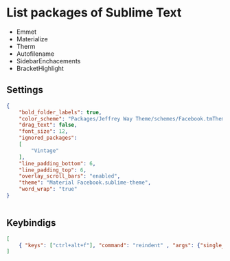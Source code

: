 # List packages of Sublime Text

* Emmet
* Materialize
* Therm
* Autofilename
* SidebarEnchacements
* BracketHighlight  

## Settings 
```json
{
	"bold_folder_labels": true,
	"color_scheme": "Packages/Jeffrey Way Theme/schemes/Facebook.tmTheme",
	"drag_text": false,
	"font_size": 12,
	"ignored_packages":
	[
		"Vintage"
	],
	"line_padding_bottom": 6,
	"line_padding_top": 6,
	"overlay_scroll_bars": "enabled",
	"theme": "Material Facebook.sublime-theme",
	"word_wrap": "true"
}



```

## Keybindigs
```json
[
	{ "keys": ["ctrl+alt+f"], "command": "reindent" , "args": {"single_line": false}}
]
```

